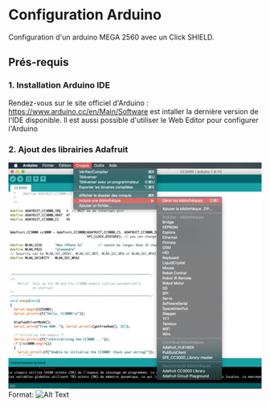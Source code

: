# Configuration Arduino

Configuration d'un arduino MEGA 2560 avec un Click SHIELD.

## Prés-requis

### 1. Installation Arduino IDE

Rendez-vous sur le site officiel d'Arduino : https://www.arduino.cc/en/Main/Software est intaller la dernière version de l'IDE disponible.
Il est aussi possible d'utiliser le Web Editor pour configurer l'Arduino

### 2. Ajout des librairies Adafruit

![GitHub Logo](/images/arduino1.png)
Format: ![Alt Text](url)

